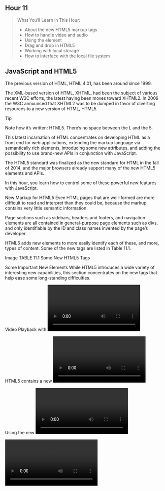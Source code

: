 ## Hour 11

> What You’ll Learn in This Hour:
>
> * About the new HTML5 markup tags
> * How to handle video and audio
> * Using the <canvas> element
> * Drag and drop in HTML5
> * Working with local storage
> * How to interface with the local file system

## JavaScript and HTML5
The previous version of HTML, HTML 4.01, has been around since 1999.

The XML-based version of HTML, XHTML, had been the subject
 of various recent W3C efforts, the latest having been moves
  toward XHTML2. In 2009 the W3C announced that XHTML2 was to be dumped in favor of diverting resources to a new version
of HTML, HTML5.

Tip

Note how it’s written: HTML5. There’s no space between the L and the 5.

This latest incarnation of HTML concentrates on developing HTML as a front end for web applications, extending the markup language via semantically rich elements, introducing some new attributes, and adding the possibility to use brand-new APIs in conjunction with JavaScript.

The HTML5 standard was finalized as the new standard for HTML in the fall of 2014, and the major browsers already support many of the new HTML5 elements and APIs.

In this hour, you learn how to control some of these powerful new features with JavaScript.

New Markup for HTML5
Even HTML pages that are well-formed are more difficult to read and interpret than they could be, because the markup contains very little semantic information.

Page sections such as sidebars, headers and footers, and navigation elements are all contained in general-purpose page elements such as divs, and only identifiable by the ID and class names invented by the page’s developer.

HTML5 adds new elements to more easily identify each of these, and more, types of content. Some of the new tags are listed in Table 11.1.

Image
TABLE 11.1 Some New HTML5 Tags

Some Important New Elements
While HTML5 introduces a wide variety of interesting new capabilities, this section concentrates on the new tags that help ease some long-standing difficulties.

Video Playback with <video>
Video on the Web is extremely popular. However, the methods for implementing video are generally proprietary, reproduction happening via plug-ins such as Flash, Windows Media, and Apple QuickTime. Markup that works for embedding these elements in one browser doesn’t always work in the others.

HTML5 contains a new <video> element, the aim of which is to enable the embedding of any and all video formats.

Using the new <video> tag, you can implement your favorite QuickTime movie like this:

<video src="video.mov" />

So far there has been much debate about which video formats (codecs) should be supported by the video element; at the time of writing, the search continues for a codec that requires no special licensing terms, though WebM (http://www.webmproject.org/) is currently looking like the favorite. For the time being, quoting multiple sources gets around the problem and avoids the need for browser sniffing; there are currently three widely supported video formats—MP4, WebM, and Ogg.

<video id="vid1" width="400" height="300" controls="controls">
    <source src="movie.mp4" type="video/mp4" />
    <source src="movie.ogg" type="video/ogg" />
    <source src="movie.webm" type="video/webm" />
    <p>Video tag not supported.</p>
</video>

It is also a good practice to include width and height attributes for the <video> element. If height and width are not set, the browser doesn’t know how much screen space to reserve, resulting in the page layout changing as the video loads.

You are also recommended to place some suitable text between the <video> and </video> tags to display in browsers that don’t support the <video> tag.

Some important properties of the <video> tag are listed in Table 11.2.

Image
TABLE 11.2 Some Attributes of the <video> Element

Note that the appearance of the controls added using the controls property will depend on the browser in use, as shown in Figure 11.1.

Image
FIGURE 11.1 The appearance of controls varies between browsers

You can access these properties in the same way as any other JavaScript or DOM object. For the previous video definition, you might use

var myVideo = document.getElementById("vid1").volume += 0.1;

to marginally increase the volume, or

if(document.getElementById("vid1").paused) {
    alert(message);
}

to pass a message to the user indicating that video playback is currently paused.

Testing Format Support with canPlayType()
You can check for support for a particular codec using the JavaScript method

media.canPlayType(type)

In the preceding example, type is a string containing the media type, for example, “video/webm”. This method must return an empty string if the browser knows it cannot play the content. The method might also return “probably” if the browser is confident it can support the format, or “maybe” otherwise.

Controlling Playback
Playback can also be controlled programmatically using the pause() and play() commands, as in the following code snippet:

var myVideo = document.getElementById("vid1").play();
var myVideo = document.getElementById("vid1").pause();

Playing Sound with the <audio> Tag
Pretty much everything stated previously about the <video> tag applies equally well to the <audio> tag. The simple way to use the <audio> tag is like this:

<audio src="song.mp3"></audio>

You can add further attributes to achieve more control over playback, such as loop and autoplay:

<audio src="song.mp3" autoplay loop></audio>

Tip

Don’t abuse loop and autoplay, or you may find that many of your site visitors don’t return!

As with the earlier examples for video files, you can include alternative formats to help ensure that a user’s browser will find one that it can play, as in the following code:

<audio controls="controls">
    <source src="song.ogg" type="audio/ogg" />
    <source src="song.mp3" type="audio/mpeg" />
    Your browser does not support the audio element.
</audio>

MP3, WAV, and Ogg are typically supported file formats for the <audio> element. Controlling an audio file in JavaScript uses the same methods as for the <video> tag.

To add and play an audio file via JavaScript, you can treat it just like any other JavaScript or DOM object:

var soundElement = document.createElement('audio');
soundElement.setAttribute('src', 'sound.ogg');
soundElement.play();
soundElement.pause();

The <audio> and <video> tags have many useful properties that you can access via JavaScript. Here are a few useful ones, the meaning of which will be immediately apparent:

mediaElement.duration
mediaElement.currentTime
mediaElement.playbackRate
mediaElement.muted

For example, to move to a point 45 seconds into a song you might use

soundElement.currentTime = 45;

Tip

You can find a comprehensive reference to these tags and their properties and methods at
http://www.whatwg.org/specs/web-apps/current-work/multipage/the-video-element.html.

Drawing on the Page with <canvas>
The new <canvas> tag gives you just that: a rectangular space in your page where you can draw shapes and graphics, as well as load and display image files and control their display via JavaScript. The many practical uses for the element include dynamic charts, JavaScript/HTML games, and instructional animations.

Using the <canvas> tag simply allows you to define a region by setting its width and height parameters; everything else related to creating the graphical content is done via JavaScript. There is an extensive set of drawing methods known as the Canvas 2D API.

Drag and Drop
Drag and drop is a part of the HTML5 standard. Just about any element can be made draggable.

To make an element draggable, all that’s required is to set its draggable attribute to true:

<img draggable="true" />

Dragging something, though, isn’t much use by itself. To employ a draggable object to achieve something useful, you’re probably going to want to be able to drop it somewhere.

To define where an object can be dropped, and control the dragging and dropping process, you need to write event listeners to detect and control the various parts of the drag-and-drop process.

There are a few different events you can utilize to control your drag and drop:

dragstart
drag
dragenter
dragleave
dragover
drop
dragend
Tip

Not all items can be drop targets—an <img>, for example, cannot accept drops.

To control your drag and drop, you need to define a source element (where the drag starts), the data payload (what it is you’re dragging), and a drop target (an area to catch the dropped item).

The dataTransfer property contains a piece of data sent in a drag action. The value of dataTransfer is usually set in the dragstart event and read/handled in the drop event.

Calling setData(format, data) or getData(format, data) will (respectively) set or read this piece of data.

Local Storage
HTML5 pages can store even large amounts of data within the user’s browser, without any negative effect on the website’s performance. Web storage is more secure and faster than doing this via cookies. Like when using cookies, the data is stored in key/value pairs, and a web page can only access the data it has itself stored.

The two new objects for storing data locally in the browser are

localStorage—Stores data with no expiration date
sessionStorage—Stores data just for the current session
If you’re unsure about your browser’s support for local storage, once again you can use feature detection:

if(typeof(Storage)!=="undefined") {
    ... both objects are available ...
}

To store a value you can invoke the setItem method, passing to it a key and a value:

localStorage.setItem("key", "value");

Alternatively, you can use the localStorage object like an associative array:

localStorage["key"] = "value";

Retrieving the values can use either of these methods too:

alert(localStorage.getItem("key"));

or

alert(localStorage["key"]);

Working with Local Files
At last HTML provides a standard way to interact with the user’s local files, using HTML5’s File API specification. There are several ways to access external files:

File provides information including name, size, and MIME type, and gives a reference to the file handle.
FileList is an array-like sequence of File objects.
The FileReader interface uses File and FileList to asynchronously read a file. You can check on read progress, catch any errors, and find out when a file is completely loaded.
Checking for Browser Support
Once more, you can check whether your browser supports the File API by the usual feature-detection method:

if (window.File && window.FileReader && window.FileList) {
    // we're good
}

Summary
HTML5 offers a whole array of new facilities to HTML, enabling the markup language to be used as a much better basis for web applications and allowing JavaScript to exploit some brand-new APIs.

In this hour, you had a whistle-stop tour of these new capabilities, including some hands-on coding experience using some of these new APIs.

Q&A
Q. What is the best way for me to learn HTML5?

A. Learn HTML5 by using it. Jump right in and start building pages using HTML5 features. Use the semantic tags; try video and audio playback; play with drag and drop, and the file API; and build animations using <canvas>. When you have questions, many Internet-based tutorials, blogs, and code examples are available.

Q. Are there already real live sites using HTML5?

A. Sure, lots of them. Take a look at http://html5gallery.com/ for some examples.

Exercises
Review some of the examples of previous hours, and try to rewrite them using some of the new HTML5 interfaces.
HTML5 is pretty new at the time of writing. Check out the current state of browser support for the various aspects of HTML5 at http://caniuse.com/ or http://html5readiness.com/.
